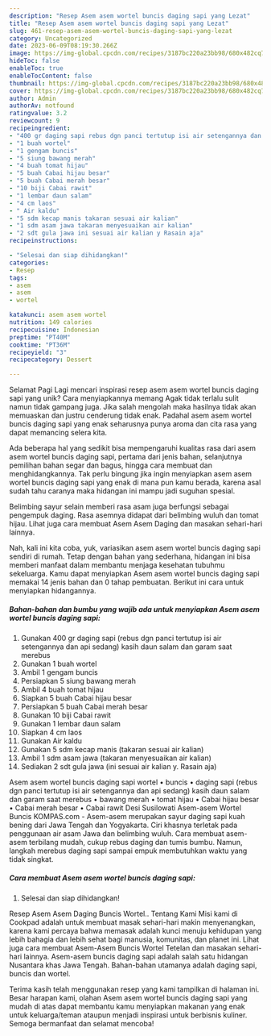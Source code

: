 ```yaml
---
description: "Resep Asem asem wortel buncis daging sapi yang Lezat"
title: "Resep Asem asem wortel buncis daging sapi yang Lezat"
slug: 461-resep-asem-asem-wortel-buncis-daging-sapi-yang-lezat
category: Uncategorized
date: 2023-06-09T08:19:30.266Z
image: https://img-global.cpcdn.com/recipes/3187bc220a23bb98/680x482cq70/asem-asem-wortel-buncis-daging-sapi-foto-resep-utama.jpg
hideToc: false
enableToc: true
enableTocContent: false
thumbnail: https://img-global.cpcdn.com/recipes/3187bc220a23bb98/680x482cq70/asem-asem-wortel-buncis-daging-sapi-foto-resep-utama.jpg
cover: https://img-global.cpcdn.com/recipes/3187bc220a23bb98/680x482cq70/asem-asem-wortel-buncis-daging-sapi-foto-resep-utama.jpg
author: Admin
authorAv: notfound
ratingvalue: 3.2
reviewcount: 9
recipeingredient:
- "400 gr daging sapi rebus dgn panci tertutup isi air setengannya dan api sedang kasih daun salam dan garam saat merebus"
- "1 buah wortel"
- "1 gengam buncis"
- "5 siung bawang merah"
- "4 buah tomat hijau"
- "5 buah Cabai hijau besar"
- "5 buah Cabai merah besar"
- "10 biji Cabai rawit"
- "1 lembar daun salam"
- "4 cm laos"
- " Air kaldu"
- "5 sdm kecap manis takaran sesuai air kalian"
- "1 sdm asam jawa takaran menyesuaikan air kalian"
- "2 sdt gula jawa ini sesuai air kalian y Rasain aja"
recipeinstructions:

- "Selesai dan siap dihidangkan!"
categories:
- Resep
tags:
- asem
- asem
- wortel

katakunci: asem asem wortel 
nutrition: 149 calories
recipecuisine: Indonesian
preptime: "PT40M"
cooktime: "PT36M"
recipeyield: "3"
recipecategory: Dessert

---
```



Selamat Pagi Lagi mencari inspirasi resep asem asem wortel buncis daging sapi yang unik? Cara menyiapkannya memang Agak tidak terlalu sulit namun tidak gampang juga. Jika salah mengolah maka hasilnya tidak akan memuaskan dan justru cenderung tidak enak. Padahal asem asem wortel buncis daging sapi yang enak seharusnya punya aroma dan cita rasa yang dapat memancing selera kita.


Ada beberapa hal yang sedikit bisa mempengaruhi kualitas rasa dari asem asem wortel buncis daging sapi, pertama dari jenis bahan, selanjutnya pemilihan bahan segar dan bagus, hingga cara membuat dan menghidangkannya. Tak perlu bingung jika ingin menyiapkan asem asem wortel buncis daging sapi yang enak di mana pun kamu berada, karena asal sudah tahu caranya maka hidangan ini mampu jadi suguhan spesial.

Belimbing sayur selain memberi rasa asam juga berfungsi sebagai pengempuk daging. Rasa asemnya didapat dari belimbing wuluh dan tomat hijau. Lihat juga cara membuat Asem Asem Daging dan masakan sehari-hari lainnya.


Nah, kali ini kita coba, yuk, variasikan asem asem wortel buncis daging sapi sendiri di rumah. Tetap dengan bahan yang sederhana, hidangan ini bisa memberi manfaat dalam membantu menjaga kesehatan tubuhmu sekeluarga. Kamu dapat menyiapkan Asem asem wortel buncis daging sapi memakai 14 jenis bahan dan 0 tahap pembuatan. Berikut ini cara untuk menyiapkan hidangannya.

<!--inarticleads1-->

##### Bahan-bahan dan bumbu yang wajib ada untuk menyiapkan Asem asem wortel buncis daging sapi:

1. Gunakan 400 gr daging sapi (rebus dgn panci tertutup isi air setengannya dan api sedang) kasih daun salam dan garam saat merebus
1. Gunakan 1 buah wortel
1. Ambil 1 gengam buncis
1. Persiapkan 5 siung bawang merah
1. Ambil 4 buah tomat hijau
1. Siapkan 5 buah Cabai hijau besar
1. Persiapkan 5 buah Cabai merah besar
1. Gunakan 10 biji Cabai rawit
1. Gunakan 1 lembar daun salam
1. Siapkan 4 cm laos
1. Gunakan  Air kaldu
1. Gunakan 5 sdm kecap manis (takaran sesuai air kalian)
1. Ambil 1 sdm asam jawa (takaran menyesuaikan air kalian)
1. Sediakan 2 sdt gula jawa (ini sesuai air kalian y. Rasain aja)


Asem asem wortel buncis daging sapi wortel • buncis • daging sapi (rebus dgn panci tertutup isi air setengannya dan api sedang) kasih daun salam dan garam saat merebus • bawang merah • tomat hijau • Cabai hijau besar • Cabai merah besar • Cabai rawit Desi Susilowati Asem-asem Wortel Buncis KOMPAS.com - Asem-asem merupakan sayur daging sapi kuah bening dari Jawa Tengah dan Yogyakarta. Ciri khasnya terletak pada penggunaan air asam Jawa dan belimbing wuluh. Cara membuat asem-asem terbilang mudah, cukup rebus daging dan tumis bumbu. Namun, langkah merebus daging sapi sampai empuk membutuhkan waktu yang tidak singkat. 

<!--inarticleads2-->

##### Cara membuat Asem asem wortel buncis daging sapi:


1. Selesai dan siap dihidangkan!

Resep Asem Asem Daging Buncis Wortel.. Tentang Kami Misi kami di Cookpad adalah untuk membuat masak sehari-hari makin menyenangkan, karena kami percaya bahwa memasak adalah kunci menuju kehidupan yang lebih bahagia dan lebih sehat bagi manusia, komunitas, dan planet ini. Lihat juga cara membuat Asem-Asem Buncis Wortel Tetelan dan masakan sehari-hari lainnya. Asem-asem buncis daging sapi adalah salah satu hidangan Nusantara khas Jawa Tengah. Bahan-bahan utamanya adalah daging sapi, buncis dan wortel. 

Terima kasih telah menggunakan resep yang kami tampilkan di halaman ini. Besar harapan kami, olahan Asem asem wortel buncis daging sapi yang mudah di atas dapat membantu kamu menyiapkan makanan yang enak untuk keluarga/teman ataupun menjadi inspirasi untuk berbisnis kuliner. Semoga bermanfaat dan selamat mencoba!
